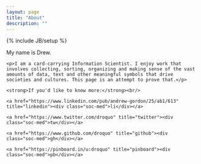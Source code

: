 ```yaml
---
layout: page
title: "About"
description: ""
---
```

{% include JB/setup %}

  <div id="about-section">
  	<p>My name is Drew.</p>

  	<p>I am a card-carrying Information Scientist. I enjoy work that involves collecting, sorting, organizing and making sense of the vast amounts of data, text and other meaningful symbols that drive societies and cultures. This page is an attempt to prove that.</p>

  	<strong>If you'd like to know more:</strong><br/>

  	<a href="https://www.linkedin.com/pub/andrew-gordon/25/ab1/613" title="linkedin"><div class="soc-med">li</div></a>

  	<a href="https://www.twitter.com/droquo" title="twitter"><div class="soc-med">tw</div></a>

  	<a href="https://www.github.com/droquo" title="github"><div class="soc-med">gh</div></a>

    <a href="https://pinboard.in/u:droquo" title="pinboard"><div class="soc-med">pb</div></a>


  </div>
